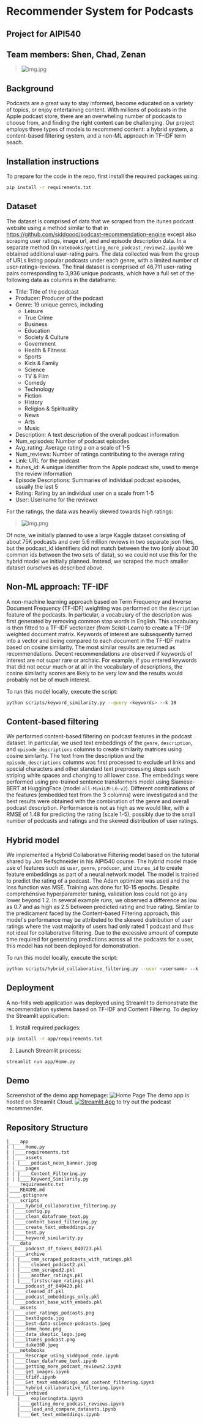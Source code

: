# Recommender System for Podcasts
## Project for AIPI540
## Team members: Shen, Chad, Zenan

>![img.jpg](assets/bestdspods.jpg)

## Background
Podcasts are a great way to stay informed, become educated on a variety of topics, or enjoy entertaining content. With millions of podcasts in the Apple podcast store, there are an overwheling number of podcasts to choose from, and finding the right content can be challenging. Our project employs three types of models to recommend content: a hybrid system, a content-based filtering system, and a non-ML approach in TF-IDF term seach. 

## Installation instructions

To prepare for the code in the repo, first install the required packages using:

```bash
pip install -r requirements.txt
```

## Dataset
The dataset is comprised of data that we scraped from the itunes podcast website using a method similar to that in https://github.com/siddgood/podcast-recommendation-engine except also scraping user ratings, image url, and and episode description data. In a separate method (in `notebooks/getting_more_podcast_reviews2.ipynb`) we obtained additional user-rating pairs. The data collected was from the group of URLs listing popular podcasts under each genre, with a limited number of user-ratings-reviews. The final dataset is comprised of 46,711 user-rating pairs corresponding to 3,936 unique podcasts, which have a full set of the following data as columns in the dataframe:

- Title: Title of the podcast
- Producer: Producer of the podcast
- Genre: 19 unique genres, including
    -  Leisure
    -  True Crime
    -  Business
    -  Education
    -  Society & Culture
    -  Government
    -  Health & Fitness
    -  Sports
    -  Kids & Family
    -  Science
    -  TV & Film
    -  Comedy
    -  Technology
    -  Fiction
    -  History
    -  Religion & Spirituality
    -  News
    -  Arts
    -  Music
- Description: A text description of the overall podcast information
- Num_episodes: Number of podcast episodes
- Avg_rating: Average rating a on a scale of 1-5
- Num_reviews: Number of ratings contributing to the average rating
- Link: URL for the podcast
- Itunes_id: A unique identifier from the Apple podcast site, used to merge the review information
- Episode Descriptions: Summaries of individual podcast episodes, usually the last 5
- Rating: Rating by an individual user on a scale from 1-5
- User: Username for the reviewer

For the ratings, the data was heavily skewed towards high ratings:

>![img.png](assets/user_ratings_podcasts.png)

Of note, we initially planned to use a large Kaggle dataset consisting of about 75K podcasts and over 5.6 million reviews in two separate json files, but the podcast_id identifiers did not match between the two (only about 30 common ids between the two sets of data), so we could not use this for the hybrid model we initially planned. Instead, we scraped the much smaller dataset ourselves as described above. 

## Non-ML approach: TF-IDF
A non-machine learning approach based on Term Frequency and Inverse Document Frequency (TF-IDF) weighting was performed on the `description` feature of the podcasts. In particular, a vocabulary of the description was first generated by removing common stop words in English. This vocabulary is then fitted to a TF-IDF vectorizer (from Scikit-Learn) to create a TF-IDF weighted document matrix. Keywords of interest are subsequently turned into a vector and being compared to each document in the TF-IDF matrix based on cosine similarity. The most similar results are returned as recommendations. Decent recommendations are observed if keywords of interest are not super rare or archaic. For example, if you entered keywords that did not occur much or at all in the vocabulary of descriptions, the cosine similarity scores are likely to be very low and the results would probably not be of much interest.

To run this model locally, execute the script:
```bash
python scripts/keyword_similarity.py --query <keywords> --k 10
```

## Content-based filtering
We performed content-based filtering on podcast features in the podcast dataset. In particular, we used text embeddings of the `genre`, `description`, and `episode_descriptions` columns to create similarity matrices using cosine similarity. The text from the description and the `episode_descriptions` columns was first processed to exclude url links and special characters and other standard text preprocessing steps such striping white spaces and changing to all lower case. The embeddings were performed using pre-trained sentence transformers model using Siamese-BERT at HuggingFace (model `all-MiniLM-L6-v2`). Different combinations of the features (embedded text from the 3 columns) were investigated and the best results were obtained with the combination of the genre and overall podcast description. Performance is not as high as we would like, with a RMSE of 1.48 for predicting the rating (scale 1-5), possibly due to the small number of podcasts and ratings and the skewed distribution of user ratings.  

## Hybrid model
We implemented a Hybrid Collaborative Filtering model based on the tutorial shared by Jon Reifschneider in his AIPI540 course. The hybrid model made use of features such as `user`, `genre`, `producer`, and `itunes_id` to create feature embeddings as part of a neural network model. The model is trained to predict the rating of a podcast. The Adam optimizer was used and the loss function was MSE. Training was done for 10-15 epochs. Despite comprehensive hyperparameter tuning, validation loss could not go any lower beyond 1.2. In several example runs, we observed a difference as low as 0.7 and as high as 2.5 between predicted rating and true rating. Similar to the predicament faced by the Content-based Filtering approach, this model's  performance may be attributed to the skewed distribution of user ratings where the vast majority of users had only rated 1 podcast and thus not ideal for collaborative filtering. Due to the excessive amount of compute time required for generating predictions across all the podcasts for a user, this model has not been deployed for demonstration.

To run this model locally, execute the script:
```bash
python scripts/hybrid_collaborative_filtering.py --user <username> --k 10 --plot-costs
```

## Deployment
A no-frills web application was deployed using Streamlit to demonstrate the recommendation systems based on TF-IDF and Content Filtering. To deploy the Streamlit application:

1. Install required packages:
```bash
pip install -r app/requirements.txt
```

2. Launch Streamlit process:
```bash
streamlit run app/Home.py
```

## Demo
Screenshot of the demo app homepage:
![Home Page](assets/demo_home.png)
The demo app is hosted on Streamlit Cloud. [![Streamlit App](https://static.streamlit.io/badges/streamlit_badge_black_white.svg)](https://podcast-recommender.streamlit.app) to try out the podcast recommender.

## Repository Structure
```
|____app
| |____Home.py
| |____requirements.txt
| |____assets
| | |____podcast_neon_banner.jpeg
| |____pages
| | |____Content_Filtering.py
| | |____Keyword_Similarity.py
|____requirements.txt
|____README.md
|____.gitignore
|____scripts
| |____hybrid_collaborative_filtering.py
| |____config.py
| |____clean_dataframe_text.py
| |____content_based_filtering.py
| |____create_text_embeddings.py
| |____test.py
| |____keyword_similarity.py
|____data
| |____podcast_df_tokens_040723.pkl
| |____archive
| | |____cmm_scraped_podcasts_with_ratings.pkl
| | |____cleaned_podcast2.pkl
| | |____cmm_scraped2.pkl
| | |____another_ratings.pkl
| | |____firstscrape_ratings.pkl
| |____podcast_df_040423.pkl
| |____cleaned_df.pkl
| |____podcast_embeddings_only.pkl
| |____podcast_base_with_embeds.pkl
|____assets
| |____user_ratings_podcasts.png
| |____bestdspods.jpg
| |____best-data-science-podcasts.jpeg
| |____demo_home.png
| |____data_skeptic_logo.jpeg
| |____itunes_podcast.png
| |____duke360.jpeg
|____notebooks
| |____Rescrape_using_siddgood_code.ipynb
| |____Clean_dataframe_text.ipynb
| |____getting_more_podcast_reviews2.ipynb
| |____get_images.ipynb
| |____tfidf.ipynb
| |____Get_text_embeddings_and_content_filtering.ipynb
| |____hybrid_collaborative_filtering.ipynb
| |____archived
    |____exploringdata.ipynb
    |____getting_more_podcast_reviews.ipynb
    |____load_and_compare_datasets.ipynb
    |____Get_text_embeddings.ipynb
```